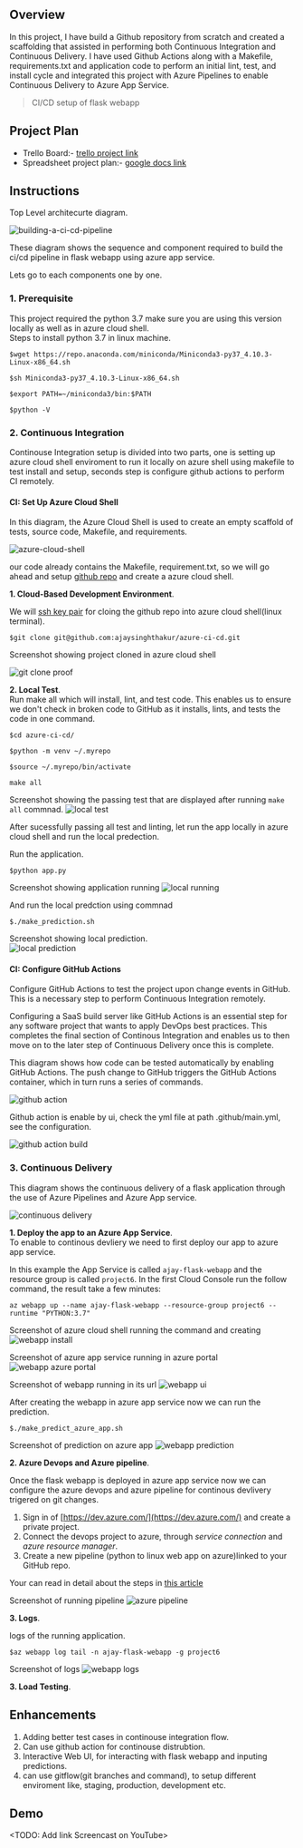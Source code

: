 ## Overview

In this project, I have build a Github repository from scratch and created a scaffolding that assisted in performing both Continuous Integration and Continuous Delivery. I have used Github Actions along with a Makefile, requirements.txt and application code to perform an initial lint, test, and install cycle and integrated this project with Azure Pipelines to enable Continuous Delivery to Azure App Service.

> CI/CD setup of flask webapp

## Project Plan

* Trello Board:- [trello project link](https://trello.com/b/qaEEVTHN/project6-ci-cd-pipline)
* Spreadsheet project plan:- [google docs link](https://docs.google.com/spreadsheets/d/1Oz06AUiOaEsVhuFKvpd0HpCWOk3DEBKLGHoT9eCG44A/edit?usp=sharing)

## Instructions

Top Level architecurte diagram.

![building-a-ci-cd-pipeline](./images/building-a-ci-cd-pipeline.png)

These diagram shows the sequence and component required to build the ci/cd pipeline in flask webapp using azure app service.

Lets go to each components one by one.

### 1. Prerequisite
This project required the python 3.7 make sure you are using this version locally as well as in azure cloud shell.  
Steps to install python 3.7 in linux machine.  

```
$wget https://repo.anaconda.com/miniconda/Miniconda3-py37_4.10.3-Linux-x86_64.sh
```
```
$sh Miniconda3-py37_4.10.3-Linux-x86_64.sh
```
```
$export PATH=~/miniconda3/bin:$PATH
```
```
$python -V
```

### 2. Continuous Integration
Continouse Integration setup is divided into two parts, one is setting up azure cloud shell enviroment to run it locally on azure shell using makefile to test install and setup, seconds step is configure github actions to perform CI remotely.

#### CI: Set Up Azure Cloud Shell
In this diagram, the Azure Cloud Shell is used to create an empty scaffold of tests, source code, Makefile, and requirements.

![azure-cloud-shell](./images/azure-cloud-shell.png)

our code already contains the Makefile, requirement.txt, so we will go ahead and setup [github repo](https://docs.github.com/en/get-started/quickstart/create-a-repo) and create a azure cloud shell.  

**1. Cloud-Based Development Environment**. 

We will [ssh key pair](https://docs.github.com/en/authentication/connecting-to-github-with-ssh/generating-a-new-ssh-key-and-adding-it-to-the-ssh-agent) for cloing the github repo into azure cloud shell(linux terminal).

````
$git clone git@github.com:ajaysinghthakur/azure-ci-cd.git
````
	
Screenshot showing project cloned in azure cloud shell
	
![git clone proof](./images/gitclone.png)

**2. Local Test**.  
Run make all which will install, lint, and test code. This enables us to ensure we don't check in broken code to GitHub as it installs, lints, and tests the code in one command. 

```
$cd azure-ci-cd/
```
```
$python -m venv ~/.myrepo
```
```
$source ~/.myrepo/bin/activate
```
```
make all
```

Screenshot showing the passing test that are displayed after running `make all` commnad.
![local test](./images/localtest.png)

After sucessfully passing all test and linting, let run the app locally in azure cloud shell and run the local predection.  

Run the application.  

```
$python app.py
```
Screenshot showing application running
![local running](./images/localrunning.png)

And run the local predction using commnad

```
$./make_prediction.sh
```

Screenshot showing local prediction.  
![local prediction](./images/localprediction.png)

#### CI: Configure GitHub Actions

Configure GitHub Actions to test the project upon change events in GitHub. This is a necessary step to perform Continuous Integration remotely.

Configuring a SaaS build server like GitHub Actions is an essential step for any software project that wants to apply DevOps best practices. This completes the final section of Continous Integration and enables us to then move on to the later step of Continuous Delivery once this is complete.

This diagram shows how code can be tested automatically by enabling GitHub Actions. The push change to GitHub triggers the GitHub Actions container, which in turn runs a series of commands.

![github action](./images/github-action.png)

Github action is enable by ui, check the yml file at path .github/main.yml, see the configuration.

![github action build](./images/github_action_build.png)

### 3. Continuous Delivery

This diagram shows the continuous delivery of a flask application through the use of Azure Pipelines and Azure App service.

![continuous delivery](./images/cd-diagram.png)

**1. Deploy the app to an Azure App Service**.  
To enable to continous devliery we need to first deploy our app to azure app service.  

In this example the App Service is called `ajay-flask-webapp` and the resource group is called `project6`. In the first Cloud Console run the follow command, the result take a few minutes:

```
az webapp up --name ajay-flask-webapp --resource-group project6 --runtime "PYTHON:3.7"
```

Screenshot of azure cloud shell running the command and creating
![webapp install](./images/webappterminal.png)

Screenshot of azure app service running in azure portal
![webapp azure portal](./images/webappazure.png)

Screenshot of webapp running in its url
![webapp ui](./images/webappui.png)

After creating the webapp in azure app service now we can run the prediction.

```
$./make_predict_azure_app.sh
```
Screenshot of prediction on azure app
![webapp prediction](./images/webappprediction.png)

**2. Azure Devops and Azure pipeline**.  

Once the flask webapp is deployed in azure app service now we can configure the azure devops and azure pipeline for continous devlivery trigered on git changes.  

1. Sign in of [https://dev.azure.com/](https://dev.azure.com/) and create a private project.  
2. Connect the devops project to azure, through *service connection* and *azure resource manager*.  
3. Create a new pipeline (python to linux web app on azure)linked to your GitHub repo. 

Your can read in detail about the steps in [this article](https://learn.microsoft.com/en-us/azure/devops/pipelines/ecosystems/python-webapp?view=azure-devops&WT.mc_id=udacity_learn-wwl)

Screenshot of running pipeline
![azure pipeline](./images/azurepipeline.png)

**3. Logs**.  

logs of the running application.  

```
$az webapp log tail -n ajay-flask-webapp -g project6
```

Screenshot of logs
![webapp logs](./images/logs.png)

**3. Load Testing**.


## Enhancements
1. Adding better test cases in continouse integration flow.
2. Can use github action for continouse distrubtion.
3. Interactive Web UI, for interacting with flask webapp and inputing predictions.
4. can use gitflow(git branches and command), to setup different enviroment like, staging, production, development etc.

## Demo 

<TODO: Add link Screencast on YouTube>


